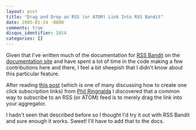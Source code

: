 ```yaml
---
layout: post
title: "Drag and Drop an RSS (or ATOM) Link Into RSS Bandit"
date: 2005-01-24 -0800
comments: true
disqus_identifier: 2014
categories: []
---
```

Given that I've written much of the documentation for [RSS
Bandit](http://www.rssbandit.org/) on the [documentation
site](http://www.rssbandit.org/docs/) and have spent a lot of time in
the code making a few contributions here and there, I feel a bit
sheepish that I didn't know about this particular feature.

After reading [this
post](http://philringnalda.com/blog/2005/01/a_wee_tweak_to_my_feed_links.php)
(which is one of many discussing how to create one click subscription
links) from [Phil Ringnalda](http://philringnalda.com/blog/) I
discovered that a common way to subscribe to an RSS (or ATOM) feed is to
merely drag the link into your aggregator.

I hadn't seen that described before so I thought I'd try it out with RSS
Bandit and sure enough it works. Sweet! I'll have to add that to the
docs.

